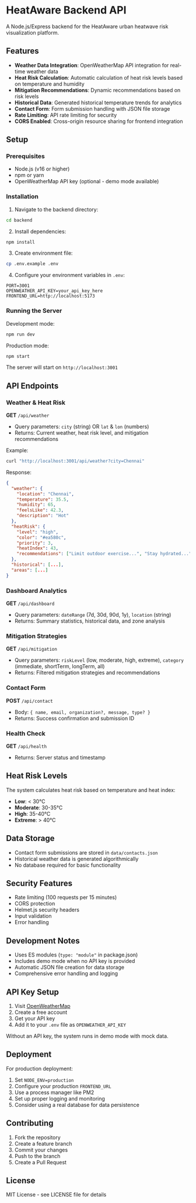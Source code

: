 # HeatAware Backend API

A Node.js/Express backend for the HeatAware urban heatwave risk visualization platform.

## Features

- **Weather Data Integration**: OpenWeatherMap API integration for real-time weather data
- **Heat Risk Calculation**: Automatic calculation of heat risk levels based on temperature and humidity
- **Mitigation Recommendations**: Dynamic recommendations based on risk levels
- **Historical Data**: Generated historical temperature trends for analytics
- **Contact Form**: Form submission handling with JSON file storage
- **Rate Limiting**: API rate limiting for security
- **CORS Enabled**: Cross-origin resource sharing for frontend integration

## Setup

### Prerequisites

- Node.js (v16 or higher)
- npm or yarn
- OpenWeatherMap API key (optional - demo mode available)

### Installation

1. Navigate to the backend directory:
```bash
cd backend
```

2. Install dependencies:
```bash
npm install
```

3. Create environment file:
```bash
cp .env.example .env
```

4. Configure your environment variables in `.env`:
```env
PORT=3001
OPENWEATHER_API_KEY=your_api_key_here
FRONTEND_URL=http://localhost:5173
```

### Running the Server

Development mode:
```bash
npm run dev
```

Production mode:
```bash
npm start
```

The server will start on `http://localhost:3001`

## API Endpoints

### Weather & Heat Risk

**GET** `/api/weather`
- Query parameters: `city` (string) OR `lat` & `lon` (numbers)
- Returns: Current weather, heat risk level, and mitigation recommendations

Example:
```bash
curl "http://localhost:3001/api/weather?city=Chennai"
```

Response:
```json
{
  "weather": {
    "location": "Chennai",
    "temperature": 35.5,
    "humidity": 65,
    "feelsLike": 42.3,
    "description": "Hot"
  },
  "heatRisk": {
    "level": "high",
    "color": "#ea580c",
    "priority": 3,
    "heatIndex": 43,
    "recommendations": ["Limit outdoor exercise...", "Stay hydrated..."]
  },
  "historical": [...],
  "areas": [...]
}
```

### Dashboard Analytics

**GET** `/api/dashboard`
- Query parameters: `dateRange` (7d, 30d, 90d, 1y), `location` (string)
- Returns: Summary statistics, historical data, and zone analysis

### Mitigation Strategies

**GET** `/api/mitigation`
- Query parameters: `riskLevel` (low, moderate, high, extreme), `category` (immediate, shortTerm, longTerm, all)
- Returns: Filtered mitigation strategies and recommendations

### Contact Form

**POST** `/api/contact`
- Body: `{ name, email, organization?, message, type? }`
- Returns: Success confirmation and submission ID

### Health Check

**GET** `/api/health`
- Returns: Server status and timestamp

## Heat Risk Levels

The system calculates heat risk based on temperature and heat index:

- **Low**: < 30°C
- **Moderate**: 30-35°C  
- **High**: 35-40°C
- **Extreme**: > 40°C

## Data Storage

- Contact form submissions are stored in `data/contacts.json`
- Historical weather data is generated algorithmically
- No database required for basic functionality

## Security Features

- Rate limiting (100 requests per 15 minutes)
- CORS protection
- Helmet.js security headers
- Input validation
- Error handling

## Development Notes

- Uses ES modules (`type: "module"` in package.json)
- Includes demo mode when no API key is provided
- Automatic JSON file creation for data storage
- Comprehensive error handling and logging

## API Key Setup

1. Visit [OpenWeatherMap](https://openweathermap.org/api)
2. Create a free account
3. Get your API key
4. Add it to your `.env` file as `OPENWEATHER_API_KEY`

Without an API key, the system runs in demo mode with mock data.

## Deployment

For production deployment:

1. Set `NODE_ENV=production`
2. Configure your production `FRONTEND_URL`
3. Use a process manager like PM2
4. Set up proper logging and monitoring
5. Consider using a real database for data persistence

## Contributing

1. Fork the repository
2. Create a feature branch
3. Commit your changes
4. Push to the branch
5. Create a Pull Request

## License

MIT License - see LICENSE file for details